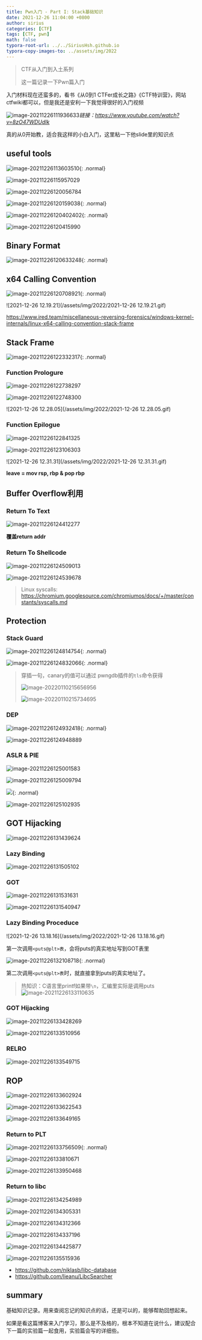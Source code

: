```yaml
---
title: Pwn入门 - Part I: Stack基础知识
date: 2021-12-26 11:04:00 +0800
author: sirius
categories: [CTF]
tags: [CTF, pwn]
math: false
typora-root-url: ../../SiriusHsh.github.io
typora-copy-images-to: ../assets/img/2022
---
```




> CTF从入门到入土系列
>
> 这一篇记录一下Pwn篇入门



入门材料现在还蛮多的，看书《从0到1 CTFer成长之路》《CTF特训营》，网站ctfwiki都可以，但是我还是安利一下我觉得很好的入门视频

<img src="/assets/img/old/image-20211226111936633.png" alt="image-20211226111936633"  />*链接：https://www.youtube.com/watch?v=8zO47WDUdIk* 

真的从0开始教，适合我这样的小白入门，这里粘一下他slide里的知识点



## useful tools

![image-20211226113603510](/assets/img/2022/image-20211226113603510.png){: .normal}

![image-20211226115957029](/assets/img/2022/image-20211226115957029.png)

![image-20211226120056784](/assets/img/2022/image-20211226120056784.png)

![image-20211226120159038](/assets/img/2022/image-20211226120159038.png){: .normal}

![image-20211226120402402](/assets/img/2022/image-20211226120402402.png){: .normal}

![image-20211226120415990](/assets/img/2022/image-20211226120415990.png)

## Binary Format

![image-20211226120633248](/assets/img/2022/image-20211226120633248.png){: .normal}

## x64 Calling Convention

![image-20211226120708921](/assets/img/2022/image-20211226120708921.png){: .normal}

![2021-12-26 12.19.21](/assets/img/2022/2021-12-26 12.19.21.gif)

https://www.ired.team/miscellaneous-reversing-forensics/windows-kernel-internals/linux-x64-calling-convention-stack-frame



## Stack Frame

![image-20211226122332317](/assets/img/2022/image-20211226122332317.png){: .normal}

### Function Prologure

![image-20211226122738297](/assets/img/2022/image-20211226122738297.png)

![image-20211226122748300](/assets/img/2022/image-20211226122748300.png)

![2021-12-26 12.28.05](/assets/img/2022/2021-12-26 12.28.05.gif)

### Function Epilogue

![image-20211226122841325](/assets/img/2022/image-20211226122841325.png)

![image-20211226123106303](/assets/img/2022/image-20211226123106303.png)

![2021-12-26 12.31.31](/assets/img/2022/2021-12-26 12.31.31.gif)



**leave = mov rsp, rbp & pop rbp**



## Buffer Overflow利用

### Return To Text

![image-20211226124412277](/assets/img/2022/image-20211226124412277.png)

**覆盖return addr**

### Return To Shellcode

![image-20211226124509013](/assets/img/2022/image-20211226124509013.png)

![image-20211226124539678](/assets/img/2022/image-20211226124539678.png)

>  Linux syscalls: https://chromium.googlesource.com/chromiumos/docs/+/master/constants/syscalls.md



## Protection

### Stack Guard

![image-20211226124814754](/assets/img/2022/image-20211226124814754.png){: .normal}

![image-20211226124832066](/assets/img/2022/image-20211226124832066.png){: .normal}

> 穿插一句，canary的值可以通过 pwngdb插件的`tls`命令获得
>
> ![image-20220110215656956](/assets/img/2022/image-20220110215656956.png)
>
> ![image-20220110215734695](/assets/img/2022/image-20220110215734695.png)

### DEP

![image-20211226124932418](/assets/img/2022/image-20211226124932418.png){: .normal}

![image-20211226124948889](/assets/img/2022/image-20211226124948889.png)

### ASLR & PIE

![image-20211226125001583](/assets/img/2022/image-20211226125001583.png)

![image-20211226125009794](/assets/img/2022/image-20211226125009794.png)

![](/assets/img/2022/image-20211226125028132.png){: .normal}

![image-20211226125102935](/assets/img/2022/image-20211226125102935.png)



## GOT Hijacking

![image-20211226131439624](/assets/img/2022/image-20211226131439624.png)

### Lazy Binding

![image-20211226131505102](/assets/img/2022/image-20211226131505102.png)

### GOT

![image-20211226131531631](/assets/img/2022/image-20211226131531631.png)

![image-20211226131540947](/assets/img/2022/image-20211226131540947.png)

### Lazy Binding Proceduce

![2021-12-26 13.18.16](/assets/img/2022/2021-12-26 13.18.16.gif)

第一次调用`<puts@plt>表`，会将puts的真实地址写到GOT表里

![image-20211226132108718](/assets/img/2022/image-20211226132108718.png){: .normal}

第二次调用`<puts@plt>表`时，就直接拿到puts的真实地址了。

> 热知识：C语言里printf如果带`\n`，汇编里实际是调用puts![image-20211226133110635](/assets/img/2022/image-20211226133110635.png)

### GOT Hijacking 

![image-20211226133428269](/assets/img/2022/image-20211226133428269.png)

![image-20211226133510956](/assets/img/2022/image-20211226133510956.png)

### RELRO

![image-20211226133549715](/assets/img/2022/image-20211226133549715.png)

## ROP

![image-20211226133602924](/assets/img/2022/image-20211226133602924.png)

![image-20211226133622543](/assets/img/2022/image-20211226133622543.png)

![image-20211226133649165](/assets/img/2022/image-20211226133649165.png)

### Return to PLT

![image-20211226133756509](/assets/img/2022/image-20211226133756509.png){: .normal}

![image-20211226133810671](/assets/img/2022/image-20211226133810671.png)

![image-20211226133950468](/assets/img/2022/image-20211226133950468.png)

### Return to libc

![image-20211226134254989](/assets/img/2022/image-20211226134254989.png)

![image-20211226134305331](/assets/img/2022/image-20211226134305331.png)

![image-20211226134312366](/assets/img/2022/image-20211226134312366.png)

![image-20211226134337196](/assets/img/2022/image-20211226134337196.png)

![image-20211226134425877](/assets/img/2022/image-20211226134425877.png)

![image-20211226135515936](/assets/img/2022/image-20211226135515936.png)

- https://github.com/niklasb/libc-database
- https://github.com/lieanu/LibcSearcher



## summary

基础知识记录。用来查阅忘记的知识点的话，还是可以的，能够帮助回想起来。

如果是看这篇博客来入门学习，那么是不及格的，根本不知道在说什么，建议配合下一篇的实验篇一起食用，实验篇会写的详细些。
